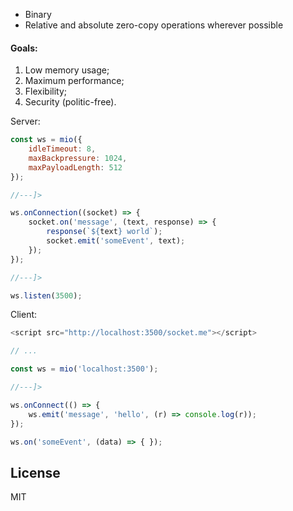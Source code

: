 * Binary
* Relative and absolute zero-copy operations wherever possible


#### Goals:
1. Low memory usage;
2. Maximum performance;
3. Flexibility;
4. Security (politic-free).


Server:
```javascript
const ws = mio({
    idleTimeout: 8,
    maxBackpressure: 1024,
    maxPayloadLength: 512
});

//---]>

ws.onConnection((socket) => {
    socket.on('message', (text, response) => {
        response(`${text} world`);
        socket.emit('someEvent', text);
    });
});

//---]>

ws.listen(3500);
```

Client:
```javascript
<script src="http://localhost:3500/socket.me"></script>

// ...

const ws = mio('localhost:3500');

//---]>

ws.onConnect(() => {
    ws.emit('message', 'hello', (r) => console.log(r));
});

ws.on('someEvent', (data) => { });
```


## License

MIT
